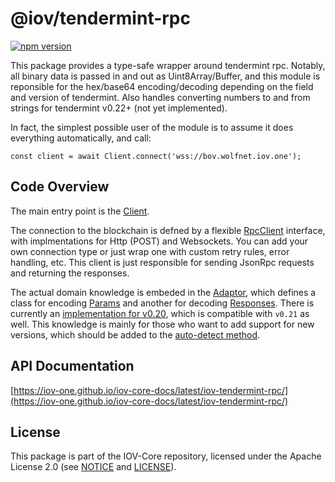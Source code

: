 # @iov/tendermint-rpc

[![npm version](https://img.shields.io/npm/v/@iov/tendermint-rpc.svg)](https://www.npmjs.com/package/@iov/tendermint-rpc)

This package provides a type-safe wrapper around tendermint rpc. Notably, all binary data is passed
in and out as Uint8Array/Buffer, and this module is reponsible for the hex/base64 encoding/decoding
depending on the field and version of tendermint. Also handles converting numbers to and from strings
for tendermint v0.22+ (not yet implemented).

In fact, the simplest possible user of the module is to assume it does everything
automatically, and call:

```
const client = await Client.connect('wss://bov.wolfnet.iov.one');
```

## Code Overview

The main entry point is the [Client](https://iov-one.github.io/iov-core-docs/latest/iov-tendermint-rpc/classes/_client_.client.html).

The connection to the blockchain is defned by a flexible [RpcClient](https://iov-one.github.io/iov-core-docs/latest/iov-tendermint-rpc/modules/_rpcclient_.html)
interface, with implmentations for Http (POST) and Websockets. You can add your own connection type
or just wrap one with custom retry rules, error handling, etc. This client is just responsible for
sending JsonRpc requests and returning the responses.

The actual domain knowledge is embeded in the [Adaptor](https://iov-one.github.io/iov-core-docs/latest/iov-tendermint-rpc/modules/_adaptor_.html),
which defines a class for encoding [Params](https://iov-one.github.io/iov-core-docs/latest/iov-tendermint-rpc/interfaces/_adaptor_.params.html)
and another for decoding [Responses](https://iov-one.github.io/iov-core-docs/latest/iov-tendermint-rpc/interfaces/_adaptor_.responses.html).
There is currently an [implementation for v0.20](https://iov-one.github.io/iov-core-docs/latest/iov-tendermint-rpc/modules/_v0_20_index_.html),
which is compatible with `v0.21` as well. This knowledge is mainly for those who
want to add support for new versions, which should be added to the
[auto-detect method](https://iov-one.github.io/iov-core-docs/latest/iov-tendermint-rpc/classes/_client_.client.html#detectversion).

## API Documentation

[https://iov-one.github.io/iov-core-docs/latest/iov-tendermint-rpc/](https://iov-one.github.io/iov-core-docs/latest/iov-tendermint-rpc/)

## License

This package is part of the IOV-Core repository, licensed under the Apache License 2.0
(see [NOTICE](https://github.com/iov-one/iov-core/blob/master/NOTICE) and [LICENSE](https://github.com/iov-one/iov-core/blob/master/LICENSE)).
